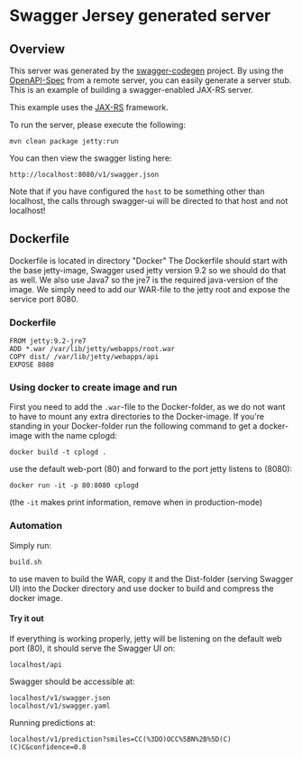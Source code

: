 # Swagger Jersey generated server

## Overview
This server was generated by the [swagger-codegen](https://github.com/swagger-api/swagger-codegen) project. By using the 
[OpenAPI-Spec](https://github.com/swagger-api/swagger-core/wiki) from a remote server, you can easily generate a server stub.  This
is an example of building a swagger-enabled JAX-RS server.

This example uses the [JAX-RS](https://jax-rs-spec.java.net/) framework.

To run the server, please execute the following:

```
mvn clean package jetty:run
```

You can then view the swagger listing here:

```
http://localhost:8080/v1/swagger.json
```

Note that if you have configured the `host` to be something other than localhost, the calls through
swagger-ui will be directed to that host and not localhost!

## Dockerfile

Dockerfile is located in directory "Docker"
The Dockerfile should start with the base jetty-image, Swagger used
jetty version 9.2 so we should do that as well. We also use Java7 so 
the jre7 is the required java-version of the image. 
We simply need to add our WAR-file to the jetty root and expose the 
service port 8080. 

### Dockerfile
``` 
FROM jetty:9.2-jre7
ADD *.war /var/lib/jetty/webapps/root.war
COPY dist/ /var/lib/jetty/webapps/api
EXPOSE 8080
``` 

### Using docker to create image and run

First you need to add the `.war`-file to the Docker-folder, as we do not want
to have to mount any extra directories to the Docker-image.
If you're standing in your Docker-folder run the following command to get
a docker-image with the name cplogd:
``` 
docker build -t cplogd .
```

use the default web-port (80) and forward to the port jetty listens to (8080):
```
docker run -it -p 80:8080 cplogd
```
(the `-it` makes print information, remove when in production-mode)

### Automation

Simply run: 
```
build.sh
```
to use maven to build the WAR, copy it and the Dist-folder (serving Swagger UI) into the Docker directory 
and use docker to build and compress the docker image. 

#### Try it out
If everything is working properly, jetty will be listening on the default web port (80), it should serve the Swagger UI on:
```
localhost/api
```

Swagger should be accessible at:
```
localhost/v1/swagger.json
localhost/v1/swagger.yaml
```

Running predictions at:
```
localhost/v1/prediction?smiles=CC(%3DO)OCC%5BN%2B%5D(C)(C)C&confidence=0.8
```
